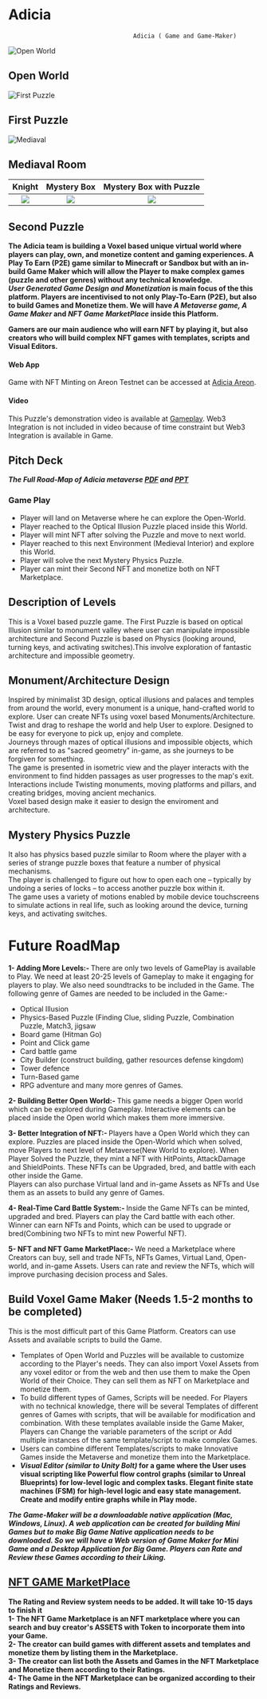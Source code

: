 # Adicia
                                       Adicia ( Game and Game-Maker)
                                                  
![Open World](https://github.com/adi99/Adicia/blob/master/Voxel%20First.jpg)
## Open World
![First Puzzle](https://github.com/adi99/Adicia/blob/master/Puzzle.jpg)
## First Puzzle
![Mediaval](https://github.com/adi99/Adicia/blob/master/Voxel%20Second.jpg)
## Mediaval Room
Knight | Mystery Box              |  Mystery Box with Puzzle
:-------------------------:|:-------------------------:|:-------------------------:
![](https://github.com/adi99/Adicia/blob/master/0_Uqlbjsp_fuNVFEBO.gif) |  ![](https://github.com/adi99/Adicia/blob/master/Puzzle2.jpg)  |  ![](https://github.com/adi99/Adicia/blob/master/Puzzle3.jpg)
## Second Puzzle


<b> The Adicia team is building a Voxel based unique virtual world where players can play, own, and monetize content and gaming experiences. A Play To Earn (P2E) game similar to Minecraft or Sandbox but with an in-build Game Maker which will allow the Player to make complex games (puzzle and other genres) without any technical knowledge.</b> <br />
<b><i>User Generated Game Design and Monetization</i> is main focus of the this platform. Players are incentivised to not only Play-To-Earn (P2E), but also to build Games and Monetize them. We will have <i>A Metaverse game, A Game Maker</i> and <i>NFT Game MarketPlace</i> inside this Platform.</b><br/>

<b>Gamers are our main audience who will earn NFT by playing it, but also creators who will build complex NFT games with templates, scripts and Visual Editors.</b>

#### Web App 
Game with NFT Minting on Areon Testnet can be accessed at [Adicia Areon](https://adicia-areon.netlify.app/). <br />
#### Video
This Puzzle's demonstration video is available at [Gameplay](https://www.youtube.com/watch?v=QI2895mmT0Q). Web3 Integration is not included in video because of time constraint but Web3 Integration is available in Game.<br />

## Pitch Deck
<b><i> The Full Road-Map of Adicia metaverse [PDF](https://github.com/adi99/Adicia/blob/master/Adicia_Metaverse.pdf) and [PPT](https://github.com/adi99/Adicia/blob/master/Adicia_Metaverse.pptx) </i></b> <br />

### Game Play
- Player will land on Metaverse  where he can explore the Open-World. <br />
- Player reached to the Optical Illusion Puzzle placed inside this World. <br/>
- Player will mint NFT after solving the Puzzle and move to next world.  <br/>
- Player reached to this next Environment (Medieval Interior) and explore this World. <br />
- Player will solve the next Mystery Physics Puzzle. <br />
- Player can mint their Second NFT and monetize both on NFT Marketplace. <br />

## Description of Levels 
This is a Voxel based puzzle game. The First Puzzle is based on optical Illusion similar to monument valley where user can manipulate impossible architecture and Second Puzzle is based on Physics (looking around, turning keys, and activating switches).This involve exploration of fantastic architecture and impossible geometry.

## Monument/Architecture Design
Inspired by minimalist 3D design, optical illusions and palaces and temples from around the world, every monument is a unique, hand-crafted world to explore. User can create NFTs using voxel based Monuments/Architecture. <br />
Twist and drag to reshape the world and help User to explore. Designed to be easy for everyone to pick up, enjoy and complete. <br />
Journeys through mazes of optical illusions and impossible objects, which are referred to as "sacred geometry" in-game, as she journeys to be forgiven for something.<br />
The game is presented in isometric view and the player interacts with the environment to find hidden passages as user progresses to the map's exit. <br />
Interactions include Twisting monuments, moving platforms and pillars, and creating bridges, moving ancient mechanics. <br />
Voxel based design make it easier to design the enviroment and architecture. 

## Mystery Physics Puzzle
It also has physics based puzzle similar to Room where the player with a series of strange puzzle boxes that feature a number of physical mechanisms. <br />
The player is challenged to figure out how to open each one – typically by undoing a series of locks – to access another puzzle box within it. <br />
The game uses a variety of motions enabled by mobile device touchscreens to simulate actions in real life, such as looking around the device, turning keys, and activating switches. 

# Future RoadMap

<b> 1- Adding More Levels:- </b> There are only two levels of GamePlay is available to Play. We need at least 20-25 levels of Gameplay to make it engaging for players to play. We also need soundtracks to be included in the Game. The following genre of Games are needed to be included in the Game:-
-  Optical Illusion 
-  Physics-Based Puzzle (Finding Clue, sliding Puzzle, Combination Puzzle, Match3, jigsaw 
-  Board game (Hitman Go) 
-  Point and Click game 
-  Card battle game 
-  City Builder (construct building, gather resources defense kingdom) 
-  Tower defence 
-  Turn-Based game 
-  RPG adventure
and many more genres of Games.  <br/>

<b> 2- Building Better Open World:- </b> This game needs a bigger Open world which can be explored during Gameplay. Interactive elements can be placed inside the Open world which makes them more immersive. <br/>

<b> 3- Better Integration of NFT:- </b> Players have a Open World which they can explore. Puzzles are placed inside the Open-World which when solved, move Players to next level of Metaverse(New World to explore). When Player Solved the Puzzle, they mint a NFT with HitPoints, AttackDamage and ShieldPoints. These NFTs can be Upgraded, bred, and battle with each other inside the Game. <br/>
Players can also purchase Virtual land and in-game Assets as NFTs and Use them as an assets to build any genre of Games. <br/>

<b> 4- Real-Time Card Battle System:- </b> Inside the Game NFTs can be minted, upgraded and bred. Players can play the Card battle with each other. Winner can earn NFTs and Points, which can be used to upgrade or bred(Combining two NFTs to mint new Powerful NFT).  <br/>

<b> 5- NFT and NFT Game MarketPlace:- </b> We need a Marketplace where Creators can buy, sell and trade NFTs, NFTs Games, Virtual Land, Open-world, and in-game Assets. Users can rate and review the NFTs, which will improve purchasing decision process and Sales. <br/>

## Build Voxel Game Maker (Needs 1.5-2 months to be completed)

This is the most difficult part of this Game Platform. Creators can use Assets and available scripts to build the Game.
- Templates of Open World and Puzzles will be available to customize according to the Player's needs. They can also import Voxel Assets from any voxel editor or from the web and then use them to make the Open World of their Choice. They can sell them as NFT on Marketplace and monetize them. <br />
- To build different types of Games, Scripts will be needed. For Players with no technical knowledge, there will be several Templates of different genres of Games with scripts, that will be available for modification and combination. With these templates available inside the Game Maker, Players can Change the variable parameters of the script or Add multiple instances of the same template/script to make complex Games. <br />
- Users can combine different Templates/scripts to make Innovative Games inside the Metaverse and monetize them into the Marketplace. <br/>
- <b><i>Visual Editor (similar to Unity Bolt)</i><b> for a game where the User uses visual scripting like Powerful flow control graphs (similar to Unreal Blueprints) for low-level logic and complex tasks. Elegant finite state machines (FSM) for high-level logic and easy state management. Create and modify entire graphs while in Play mode.

<b><i>The Game-Maker will be a downloadable native application (Mac, Windows, Linux). A web application can be created for building Mini Games but to make Big Game Native application needs to be downloaded. So we will have a Web version of Game Maker for Mini Game and a Desktop Application for Big Game. Players can Rate and Review these Games according to their Liking.</i></b> <br/>


## [NFT GAME MarketPlace](https://github.com/adi99/NFT_Market)
<b> The Rating and Review system needs to be added. It will take 10-15 days to finish it </b> <br />
1- The NFT Game Marketplace is an NFT marketplace where you can search and buy creator's ASSETS with Token to incorporate them into your Game.<br />
2- The creator can build games with different assets and templates and monetize them by listing them in the Marketplace. <br />
3- The creator can list both the Assets and Games in the NFT Marketplace and Monetize them according to their Ratings. <br />
4- The Game in the NFT Marketplace can be organized according to their Ratings and Reviews.
